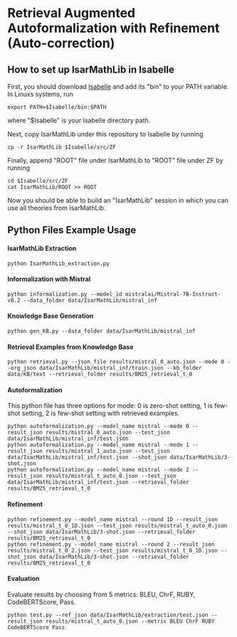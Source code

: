 # Retrieval Augmented Autoformalization with Refinement (Auto-correction)

## How to set up IsarMathLib in Isabelle
First, you should download [Isabelle](https://isabelle.in.tum.de/) and add its "bin" to your PATH variable. In Linuxs systems, run
```
export PATH=$Isabelle/bin:$PATH
```
where "$Isabelle" is your Isabelle directory path.

Next, copy IsarMathLib under this repository to Isabelle by running
```
cp -r IsarMathLib $Isabelle/src/ZF
```

Finally, append "ROOT" file under IsarMathLib to "ROOT" file under ZF by running
```
cd $Isabelle/src/ZF
cat IsarMathLib/ROOT >> ROOT
```

Now you should be able to build an "IsarMathLib" session in which you can use all theories from IsarMathLib.

## Python Files Example Usage
#### IsarMathLib Extraction
```
python IsarMathLib_extraction.py
```
#### Informalization with Mistral
```
python informalization.py --model_id mistralai/Mistral-7B-Instruct-v0.2 --data_folder data/IsarMathLib/mistral_inf
```
#### Knowledge Base Generation
```
python gen_KB.py --data_folder data/IsarMathLib/mistral_inf
```
#### Retrieval Examples from Knowledge Base
```
python retrieval.py --json_file results/mistral_0_auto.json --mode 0 --org_json data/IsarMathLib/mistral_inf/train.json --kb_folder data/KB/text --retrieval_folder results/BM25_retrieval_t_0
```
#### Autoformalization
This python file has three options for mode: 0 is zero-shot setting, 1 is few-shot setting, 2 is few-shot setting with retrieved examples.
```
python autoformalization.py --model_name mistral --mode 0 --result_json results/mistral_0_auto.json --test_json data/IsarMathLib/mistral_inf/test.json
python autoformalization.py --model_name mistral --mode 1 --result_json results/mistral_1_auto.json --test_json data/IsarMathLib/mistral_inf/test.json --shot_json data/IsarMathLib/3-shot.json
python autoformalization.py --model_name mistral --mode 2 --result_json results/mistral_t_auto_0.json --test_json data/IsarMathLib/mistral_inf/test.json --retrieval_folder results/BM25_retrieval_t_0
```
#### Refinement
```
python refinement.py --model_name mistral --round 1D --result_json results/mistral_t_0_1D.json --test_json results/mistral_t_auto_0.json --shot_json data/IsarMathLib/3-shot.json --retrieval_folder results/BM25_retrieval_t_0
python refinement.py --model_name mistral --round 2 --result_json results/mistral_t_0_2.json --test_json results/mistral_t_0_1D.json --shot_json data/IsarMathLib/3-shot.json --retrieval_folder results/BM25_retrieval_t_0
```
#### Evaluation
Evaluate results by choosing from 5 metrics: BLEU, ChrF, RUBY, CodeBERTScore, Pass.
```
python test.py --ref_json data/IsarMathLib/extraction/test.json --result_json results/mistral_t_auto_0.json --metric BLEU ChrF RUBY CodeBERTScore Pass
```

